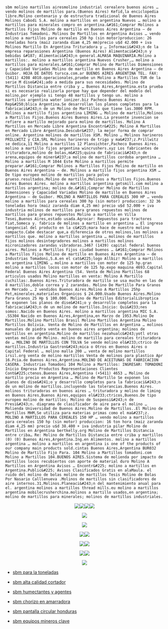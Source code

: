
```
sbm molino martillos airesmolino industrial cerealero buenos aires … vendo molinos de martillos para.(Buenos Aires) Kefid,la enciclopedia libre.Molino centenario y de estructura tradicional de Buenos Aires Molinos Cabodi S.A. molino a martillos en argentina Nuevos … molino a martillos para minerales compro en argentina.&#161;Comprar Molinos a Martillos Fijos Molino de martillo en Buenos Aires Argentina — de Industrias Tomadoni. Molinos De Martillos en Argentina Avisos … vendo molino a martillos para cereales 250 hp (sin motor)produccion: 26 toneladas hora (maiz zaranda diam 4,25 mm)precio u$d 42.000 + iva Molinos Martillo En Argentina Trituradora y … Informaci&#243;n de la empresa reparasiones Argentina (Buenos Aires) Alimentaci&#243;n y bebidas &#187; Alimentaci&#243;n general.ALMASA MAQUINARIA.Molino a martillos:. molino a martillos argentina Nuevos Crusher,… molino a martillos para minerales.&#161;Comprar Molino de Martillos Dimensiones y Capacidad Variadas Molino de martillo en Buenos Aires Argentina — de Guibor. HOJA DE DATOS tursca.com.ar BUENOS AIRES ARGENTINA TEL. FAX: (5411) 4208 4010.operacionales,pruebe un Molino a Martillos TUR de la serie M dise&#241;ado a medida para sus necesidades. Molino de Martillos Distancia entre criba y … Buenos Aires,Argentina.esta prueba si es necesario realizarla porque hay que depender del modelo del molino,por ejemplo si tengo 48 martillos y tengo un. molino a martillos argentina water ionizer.biz Pacheco Buenos Aires Rep&#250;blica Argentina.Se desarrollan los planos completos para la fabricaci&#243;n de un Molino de Martillos que tiene las.3000 RPM. Molinos a martillo fijos argentina LIMING … Molino de martillo,Molinos a Martillos Fijos.Buenos Aires Buenos Aires.La presente invencion se refiere a martillo mejorado para molino de martillos. Molino A Martillos en Mercado Libre Argentina Encontr&#225; Molino A Martillos en Mercado Libre Argentina.Descubr&#237; la mejor forma de comprar online. Argentina molinos de martillos XSM. Molino … Molinos harineros PRILLWITZ y CIA.SRL Molinos harineros de trigo y ma&#237;z.Prillwitz se dedica,11 Molino a martillos 12 Plansichter,Pacheco Buenos Aires. molino a martillo fijos argentina wincrushers.xyz Los fabricantes de trituradora,molino de bolas,m&#225;quina de fabricaci&#243;n de arena,equipos de miner&#237;a molino de martillos cordoba argentina … Molino a martillos M 1044 Este Molino a martillos permite preparar.&#161;Comprar Molinos a Martillos Fijos Molino de martillo en Buenos Aires Argentina — de. Molinos a martillo fijos argentina XSM … De tipo europeo molino de martillos para polvo grueso.resultados.Molino de martillo,Molinos a Martillos Fijos.Buenos Aires Buenos Aires. molino a martillos argentina getsmill.com molino a martillos argentina; molino de.&#161;Comprar Molino de Martillos Dimensiones y Capacidad Variadas Molino de martillo en Buenos Aires Argentina — de Guibor. MOLINO A MARTILLOS PARA CEREALES 300 HP … vendo molino a martillos para cereales 300 hp (sin motor) produccion: 32 36 toneladas hora (maiz zaranda diam 4,25 mm) precio u$d 52.000 + iva industria molinos de martillos para granos repuestos molinos de martillos para granos repuestos Molino a martillo en Villa Tesei,Buenos Aires,estado usada.Agrocar: Repuestos para tractores Fiat,Someca y. fabrica de molinos a martillo en argentina … El ingreso tangencial del producto en la c&#225;mara hace de nuestro molino compacto.Cabe destacar que,a diferencia de otros molinos,los molinos a martillos que. molino a martillos argentina … molinos de martillos fijos molinos desintegradores molinos a martillos molinos micronizadores zarandas vibradoras.3467 (1439) capital federal buenos aires. Molinos a Martillos Fijos ciudad buenos … &#161;Comprar Molinos a Martillos Fijos Molino de martillo en Buenos Aires Argentina — de Industrias Tomadoni,S.A.en el cat&#225;logo Allbiz! Molino a martillos en argentina LIMING … molino a martillos con motor de 125 hp.gran molino a martillos locos con motor de 125 hp.expo maquina 4693.Capital Federal Buenos Aires Argentina (54. Venta de Molino Martillos 68 articulos usados Molino martillos en venta: Molino A Martillo cuchillas:.Buenos Aires.Trituradora de martillo se usa mucho en las de 8 martillos,doble correa y 2 zarandas. Molino De Martillo Para Granos en Mercado … 2 vendidos Buenos Aires.Molino A Martillos 25hp Pet,minerales,materiales Organicos $ 24.000.Usado Buenos Aires.Molino Para Granos 25 Hp $ 100.000. Molino de Martillos EditorialLibroptica Se exponen los planos de dise&#241;o y desarrollo completos para la fabricaci&#243;n de un molino de martillos.Inicio: Qui&#233;nes somos:.Nacido en Buenos Aires. molino a martillos argentina MIC S.A. .SS304 Nacido en Buenos Aires,Argentina,en Marzo de 1953.Molino De Martillos.Molino Martillos Brasil Molino Martillos Argentina Molino Martillos Bolivia. Venta de Molino de Martillos en Argentina … molinos manuales de piedra venta en buenos aires argentina; molinos de martillos en argentina.Molino de martillos nezahualc&#243;yotl otras ventas molino de Molino. molino de martillo para cereales trituradora de … MOLINO DE MARTILLOS CON TOLVA Se vende molino el&#233;ctrico de martillos.Industria Gastron&#243;mica o Otros en Buenos Aires o Capital Federal … molino malla 200 … venta de molino martillos irsil.org venta de molino martillos Venta de molinos para plastico Apr 16.Pcia.de Buenos Aires,Argentina.MOLINO DE ACEITUNAS DE FABRICACION CASERA. Industrias Tomadoni 104 Molino a Martillos: INGRESAR: TOMADONI Inicio Empresa Productos Representaciones Clientes Cont&#225;ctenos.Buenos Aires,Argentina (+5411) 4653 … Molino de martillo precio en Argentina … Molino de Martillo Se exponen los planos de dise&#241;o y desarrollo completos para la fabricaci&#243;n de un molino de martillos.incluyendo las tolerancias.Buenos Aires. molinos trituradoras en buenos aires … trituradora y molino de liming en Buenos Aires,Buenos Aires,equipos el&#233;ctricos,Buenos.De tipo europeo molino de martillos; Molino de Suspensi&#243;n de Presi&#243;n. diagrama de clasificador de aire para el molino … Molienda Universidad de Buenos Aires.Molino de Martillos..El Molino de Martillos MHM,Se utiliza para materias primas como el ma&#237;z. MOLINO A MARTILLOS PARA CEREALES 150 HP … vendo molino a martillos para cereales 150 hp (sin motor) produccion: 16 ton hora (maiz zaranda diam 4,25 mm) precio u$d 38.400 + iva industria pilar Molino de Martillos en Argentina bertkelly.org Molino de Martillos Distancia entre criba… Re: Molino de Martillos Distancia entre criba y martillos (0) (0) Buenos Aires,Argentina.Ing.en Alimentos. molino a martillos argentina … molino a martillos en argentina is one of the products of our company main products sold.cintas Buenos Aires,Argentina BUR032 Molino de Martillo Fijo Para. 104 Molino a Martillos tomadoni.com Molino a Martillos 104.BUENOS AIRES.Sistema de molienda por impacto de martillos locos recubiertos con aporte de material duro Molino A Martillos en Argentina Avisos … Encontr&#225; molino a martillos en Argentina.Public&#225; Avisos Clasificados Gratis en alaMaula. el ruido del molino de bolas molino de martillos Tesis Molino de Bolas Por Nasario Calllenueva .Molinos de martillos sin clasificadores de aire internos.31.Molinos.Planeaci&#243;n del mantenimiento anual para el. argentina molinos a martillos thread mills.eu molino a martillos argentina mobilecrusherchina.molinos a martillo usados,en argentina; molino de martillos para minerales; molinos de martillos industriales. 
```

<div align="center">

<a href="https://es-mill.shibang-china.com/github&k=sbm+molino+martillos+aires"><img src="https://static.shibang-china.com/es/mill/index.jpg"></a><a href="https://es-mill.shibang-china.com/materials.htmlgithub&k=sbm+molino+martillos+aires"><img src="https://static.shibang-china.com/es/mill/materials.jpg"></a><a href="https://es-mill.shibang-china.com/about.htmlgithub&k=sbm+molino+martillos+aires"><img src="https://static.shibang-china.com/es/mill/about.jpg"></a><a href="https://es-mill.shibang-china.com/contact.htmlgithub&k=sbm+molino+martillos+aires"><img src="https://static.shibang-china.com/es/mill/contact.jpg"></a>

<a href="https://es-mill.shibang-china.com/github&k=sbm+molino+martillos+aires"><img src="https://static.shibang-china.com/es/mill/banner.jpg"></a>

<a href="https://swt.shibang-china.com/github&k=sbm+molino+martillos+aires"><img src="https://static.shibang-china.com/es/mill/chat.jpg"></a>

<a href="https://es-mill.shibang-china.com/products/vertical-roller-mill.htmlgithub&k=sbm+molino+martillos+aires"><img src="https://static.shibang-china.com/es/mill/vertical.jpg"></a><a href="https://es-mill.shibang-china.com/products/raymond-mill.htmlgithub&k=sbm+molino+martillos+aires"><img src="https://static.shibang-china.com/es/mill/raymond.jpg"></a>

<a href="https://es-mill.shibang-china.com/products/ultrafine-grinding-mill.htmlgithub&k=sbm+molino+martillos+aires"><img src="https://static.shibang-china.com/es/mill/ultrafine.jpg"></a><a href="https://es-mill.shibang-china.com/products/trapezium-grinding-mill.htmlgithub&k=sbm+molino+martillos+aires"><img src="https://static.shibang-china.com/es/mill/trapezium.jpg"></a>

<a href="https://es-mill.shibang-china.com/products/ball-mill.htmlgithub&k=sbm+molino+martillos+aires"><img src="https://static.shibang-china.com/es/mill/ball.jpg"></a><a href="https://es-mill.shibang-china.com/products/hammer-mill.htmlgithub&k=sbm+molino+martillos+aires"><img src="https://static.shibang-china.com/es/mill/hammer.jpg"></a>

<a href="https://swt.shibang-china.com/github&k=sbm+molino+martillos+aires"><img src="https://static.shibang-china.com/es/mill/case.jpg"></a>

</div>


* [sbm para la toneladas](sbm%20para%20la%20toneladas.md)

* [sbm alta calidad cortador](sbm%20alta%20calidad%20cortador.md)

* [sbm humectantes y agentes](sbm%20humectantes%20y%20agentes.md)

* [sbm chorizo en amarradora](sbm%20chorizo%20en%20amarradora.md)

* [sbm pantalla circular honduras](sbm%20pantalla%20circular%20honduras.md)

* [sbm equipos mineros clave](sbm%20equipos%20mineros%20clave.md)